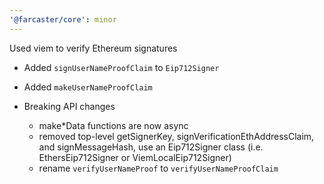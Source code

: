 ```yaml
---
'@farcaster/core': minor
---
```


Used viem to verify Ethereum signatures

- Added `signUserNameProofClaim` to `Eip712Signer`
- Added `makeUserNameProofClaim`

- Breaking API changes
  - make\*Data functions are now async
  - removed top-level getSignerKey, signVerificationEthAddressClaim, and signMessageHash, use an Eip712Signer class (i.e. EthersEip712Signer or ViemLocalEip712Signer)
  - rename `verifyUserNameProof` to `verifyUserNameProofClaim`
